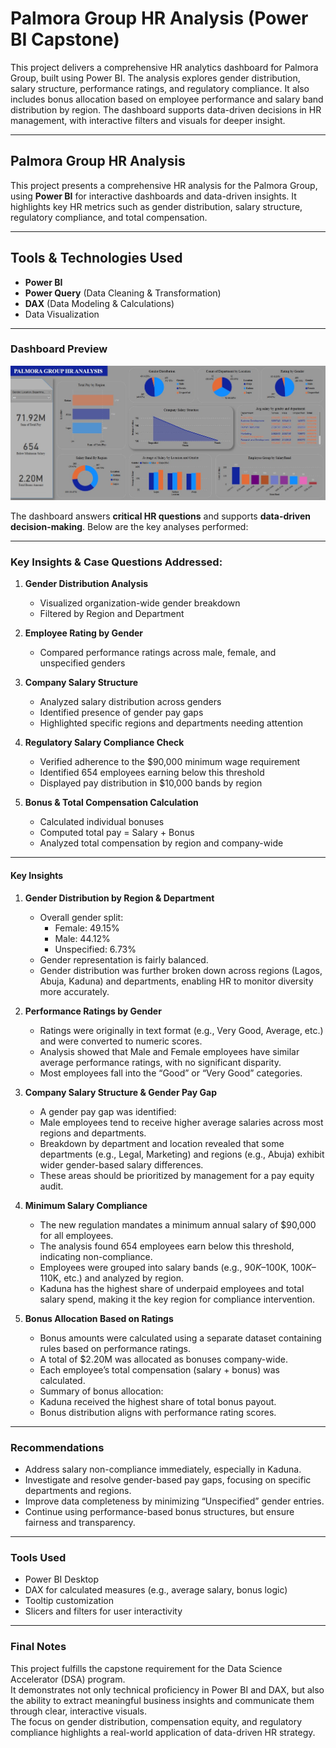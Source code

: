 # Palmora Group HR Analysis (Power BI Capstone)
This project delivers a comprehensive HR analytics dashboard for Palmora Group, built using Power BI. The analysis explores gender distribution, salary structure, performance ratings, and regulatory compliance. It also includes bonus allocation based on employee performance and salary band distribution by region. The dashboard supports data-driven decisions in HR management, with interactive filters and visuals for deeper insight.

---

## Palmora Group HR Analysis
This project presents a comprehensive HR analysis for the Palmora Group, using **Power BI** for interactive dashboards and data-driven insights. It highlights key HR metrics such as gender distribution, salary structure, regulatory compliance, and total compensation.

---

## Tools & Technologies Used
   - **Power BI**
   - **Power Query** (Data Cleaning & Transformation)
   - **DAX** (Data Modeling & Calculations)
   - Data Visualization
    
---

### Dashboard Preview

![Image](https://github.com/kimizzy001/DSA-Project-Documentation/blob/main/palmora%20e.jpg)

The dashboard answers **critical HR questions** and supports **data-driven decision-making**. Below are the key analyses performed: 

---

### Key Insights & Case Questions Addressed:
1. **Gender Distribution Analysis**
   - Visualized organization-wide gender breakdown
   - Filtered by Region and Department

2. **Employee Rating by Gender**
   - Compared performance ratings across male, female, and unspecified genders
      
3. **Company Salary Structure**
   - Analyzed salary distribution across genders
   - Identified presence of gender pay gaps
   - Highlighted specific regions and departments needing attention
       
4. **Regulatory Salary Compliance Check**
   - Verified adherence to the $90,000 minimum wage requirement
   - Identified 654 employees earning below this threshold
   - Displayed pay distribution in $10,000 bands by region

 
5. **Bonus & Total Compensation Calculation**
   - Calculated individual bonuses
   - Computed total pay = Salary + Bonus
   - Analyzed total compensation by region and company-wide

---

#### Key Insights
1. **Gender Distribution by Region & Department**
      - Overall gender split:
         - Female: 49.15%
         - Male: 44.12%
         - Unspecified: 6.73%
      - Gender representation is fairly balanced.
      - Gender distribution was further broken down across regions (Lagos, Abuja, Kaduna) and departments, enabling HR to monitor diversity more accurately.

 2. **Performance Ratings by Gender**    
       - Ratings were originally in text format (e.g., Very Good, Average, etc.) and were converted to numeric scores.
       - Analysis showed that Male and Female employees have similar average performance ratings, with no significant disparity.
       - Most employees fall into the “Good” or “Very Good” categories.

 3. **Company Salary Structure & Gender Pay Gap**
       - A gender pay gap was identified:
       - Male employees tend to receive higher average salaries across most regions and departments.
       - Breakdown by department and location revealed that some departments (e.g., Legal, Marketing) and regions (e.g., Abuja) exhibit wider gender-based salary differences.
       - These areas should be prioritized by management for a pay equity audit.

  4. **Minimum Salary Compliance**
       - The new regulation mandates a minimum annual salary of $90,000 for all employees.
       - The analysis found 654 employees earn below this threshold, indicating non-compliance.
       - Employees were grouped into salary bands (e.g., $90K–$100K, $100K–$110K, etc.) and analyzed by region.
       - Kaduna has the highest share of underpaid employees and total salary spend, making it the key region for compliance intervention.

  5. **Bonus Allocation Based on Ratings**
       - Bonus amounts were calculated using a separate dataset containing rules based on performance ratings.
       - A total of $2.20M was allocated as bonuses company-wide.
       - Each employee’s total compensation (salary + bonus) was calculated.
       - Summary of bonus allocation:
       - Kaduna received the highest share of total bonus payout.
       - Bonus distribution aligns with performance rating scores.

---

### Recommendations
   - Address salary non-compliance immediately, especially in Kaduna.
   - Investigate and resolve gender-based pay gaps, focusing on specific departments and regions.
   - Improve data completeness by minimizing “Unspecified” gender entries.
   - Continue using performance-based bonus structures, but ensure fairness and transparency.

---

### Tools Used
   - Power BI Desktop
   - DAX for calculated measures (e.g., average salary, bonus logic)
   - Tooltip customization
   - Slicers and filters for user interactivity

---

### Final Notes

This project fulfills the capstone requirement for the Data Science Accelerator (DSA) program.  
It demonstrates not only technical proficiency in Power BI and DAX, but also the ability to extract meaningful business insights and communicate them through clear, interactive visuals.  
The focus on gender distribution, compensation equity, and regulatory compliance highlights a real-world application of data-driven HR strategy.



